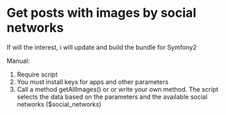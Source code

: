 # Get posts with images by social networks

If will the interest, i will update and build the bundle for Symfony2

Manual: 

1. Require script
2. You must install keys for apps and other parameters
3. Call a method getAllImages() or or write your own method. The script selects the data based on the parameters and the available social networks ($social_networks)
